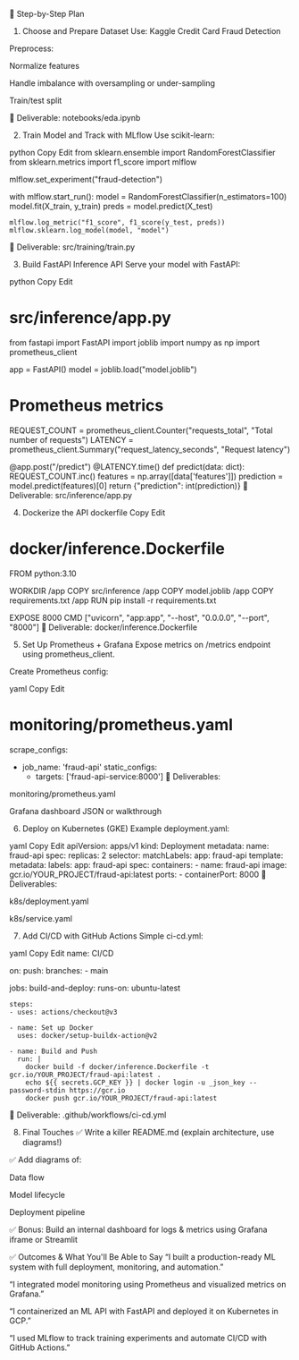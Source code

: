 🚀 Step-by-Step Plan
1. Choose and Prepare Dataset
Use: Kaggle Credit Card Fraud Detection

Preprocess:

Normalize features

Handle imbalance with oversampling or under-sampling

Train/test split

📍 Deliverable: notebooks/eda.ipynb

2. Train Model and Track with MLflow
Use scikit-learn:

python
Copy
Edit
from sklearn.ensemble import RandomForestClassifier
from sklearn.metrics import f1_score
import mlflow

mlflow.set_experiment("fraud-detection")

with mlflow.start_run():
    model = RandomForestClassifier(n_estimators=100)
    model.fit(X_train, y_train)
    preds = model.predict(X_test)

    mlflow.log_metric("f1_score", f1_score(y_test, preds))
    mlflow.sklearn.log_model(model, "model")
📍 Deliverable: src/training/train.py

3. Build FastAPI Inference API
Serve your model with FastAPI:

python
Copy
Edit
# src/inference/app.py
from fastapi import FastAPI
import joblib
import numpy as np
import prometheus_client

app = FastAPI()
model = joblib.load("model.joblib")

# Prometheus metrics
REQUEST_COUNT = prometheus_client.Counter("requests_total", "Total number of requests")
LATENCY = prometheus_client.Summary("request_latency_seconds", "Request latency")

@app.post("/predict")
@LATENCY.time()
def predict(data: dict):
    REQUEST_COUNT.inc()
    features = np.array([data['features']])
    prediction = model.predict(features)[0]
    return {"prediction": int(prediction)}
📍 Deliverable: src/inference/app.py

4. Dockerize the API
dockerfile
Copy
Edit
# docker/inference.Dockerfile
FROM python:3.10

WORKDIR /app
COPY src/inference /app
COPY model.joblib /app
COPY requirements.txt /app
RUN pip install -r requirements.txt

EXPOSE 8000
CMD ["uvicorn", "app:app", "--host", "0.0.0.0", "--port", "8000"]
📍 Deliverable: docker/inference.Dockerfile

5. Set Up Prometheus + Grafana
Expose metrics on /metrics endpoint using prometheus_client.

Create Prometheus config:

yaml
Copy
Edit
# monitoring/prometheus.yaml
scrape_configs:
  - job_name: 'fraud-api'
    static_configs:
      - targets: ['fraud-api-service:8000']
📍 Deliverables:

monitoring/prometheus.yaml

Grafana dashboard JSON or walkthrough

6. Deploy on Kubernetes (GKE)
Example deployment.yaml:

yaml
Copy
Edit
apiVersion: apps/v1
kind: Deployment
metadata:
  name: fraud-api
spec:
  replicas: 2
  selector:
    matchLabels:
      app: fraud-api
  template:
    metadata:
      labels:
        app: fraud-api
    spec:
      containers:
      - name: fraud-api
        image: gcr.io/YOUR_PROJECT/fraud-api:latest
        ports:
        - containerPort: 8000
📍 Deliverables:

k8s/deployment.yaml

k8s/service.yaml

7. Add CI/CD with GitHub Actions
Simple ci-cd.yml:

yaml
Copy
Edit
name: CI/CD

on:
  push:
    branches:
      - main

jobs:
  build-and-deploy:
    runs-on: ubuntu-latest

    steps:
    - uses: actions/checkout@v3

    - name: Set up Docker
      uses: docker/setup-buildx-action@v2

    - name: Build and Push
      run: |
        docker build -f docker/inference.Dockerfile -t gcr.io/YOUR_PROJECT/fraud-api:latest .
        echo ${{ secrets.GCP_KEY }} | docker login -u _json_key --password-stdin https://gcr.io
        docker push gcr.io/YOUR_PROJECT/fraud-api:latest
📍 Deliverable: .github/workflows/ci-cd.yml

8. Final Touches
✅ Write a killer README.md (explain architecture, use diagrams!)

✅ Add diagrams of:

Data flow

Model lifecycle

Deployment pipeline

✅ Bonus: Build an internal dashboard for logs & metrics using Grafana iframe or Streamlit

✅ Outcomes & What You'll Be Able to Say
“I built a production-ready ML system with full deployment, monitoring, and automation.”

“I integrated model monitoring using Prometheus and visualized metrics on Grafana.”

“I containerized an ML API with FastAPI and deployed it on Kubernetes in GCP.”

“I used MLflow to track training experiments and automate CI/CD with GitHub Actions.”